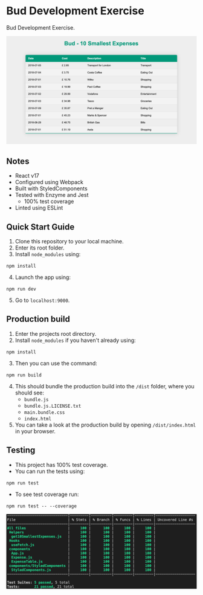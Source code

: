 <img src="https://img.shields.io/badge/coverage-100%25-brightgreen" alt="">
<img src="https://img.shields.io/badge/ESLint-No%20Offences-brightgreen" alt="">

# Bud Development Exercise

Bud Development Exercise.

![](./images/2021-03-23-16-24-27.png)

## Notes

- React v17
- Configured using Webpack
- Built with StyledComponents
- Tested with Enzyme and Jest
  - 100% test coverage
- Linted using ESLint

## Quick Start Guide

1. Clone this repository to your local machine.
2. Enter its root folder.
3. Install `node_modules` using:
```
npm install
```
4. Launch the app using:
```
npm run dev
```
5. Go to `localhost:9000`.


## Production build

1. Enter the projects root directory.
2. Install `node_modules` if you haven't already using:
```
npm install
```
3. Then you can use the command:
```
npm run build
```
4. This should bundle the production build into the `/dist` folder, where you should see:
   - `bundle.js`
   - `bundle.js.LICENSE.txt`
   - `main.bundle.css`
   - `index.html`
5. You can take a look at the production build by opening `/dist/index.html` in your browser.


## Testing

- This project has 100% test coverage.
- You can run the tests using:
```
npm run test
```
- To see test coverage run:
```
npm run test -- --coverage
```

![](./images/2021-03-23-16-28-19.png)
